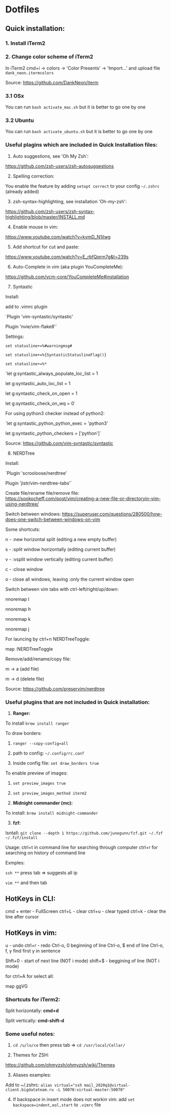 # Dotfiles

## Quick installation:

### 1. Install iTerm2

### 2. Change color scheme of iTerm2

In iTerm2 cmd+i -> colors -> 'Color Presents' -> 'Import...' and upload file `dank_neon.itermcolors` 

Source: https://github.com/DankNeon/iterm

### 3.1 OSx

You can run `bash activate_mac.sh` but it is better to go one by one

### 3.2 Ubuntu

You can run `bash activate_ubuntu.sh` but it is better to go one by one


### Useful plagins which are included in Quick Installation files:

1. Auto suggestions, see 'Oh My Zsh':

https://github.com/zsh-users/zsh-autosuggestions

2. Spelling correction:

You enable the feature by adding `setopt correct` to your config `~/.zshrc` (already added)

3. zsh-syntax-highlighting, see installation 'Oh-my-zsh':

https://github.com/zsh-users/zsh-syntax-highlighting/blob/master/INSTALL.md

4. Enable mouse in vim:

https://www.youtube.com/watch?v=kvmD_N1iIwg

5. Add shortcut for cut and paste:

https://www.youtube.com/watch?v=E_rbfQqrm7g&t=239s

6. Auto-Complete in vim (aka plugin YouCompleteMe):

https://github.com/ycm-core/YouCompleteMe#installation

7. Syntastic

Install:

add to .vimrc plugin

`Plugin 'vim-syntastic/syntastic'

Plugin 'nvie/vim-flake8'`

Settings:

`set statusline+=%#warningmsg#`

`set statusline+=%{SyntasticStatuslineFlag()}`

`set statusline+=%*`

`let g:syntastic_always_populate_loc_list = 1

let g:syntastic_auto_loc_list = 1

let g:syntastic_check_on_open = 1

let g:syntastic_check_on_wq = 0`

For using python3 checker instead of python2:

`let g:syntastic_python_python_exec = 'python3'

let g:syntastic_python_checkers = ['python']`

Source:
https://github.com/vim-syntastic/syntastic

8. NERDTree 

Install: 

`Plugin 'scrooloose/nerdtree'

Plugin 'jistr/vim-nerdtree-tabs'`

Create file/rename file/remove file:
https://sookocheff.com/post/vim/creating-a-new-file-or-directoryin-vim-using-nerdtree/

Switch between windows:
https://superuser.com/questions/280500/how-does-one-switch-between-windows-on-vim

Some shortcuts: 

<C-w>n - :new horizontal split (editing a new empty buffer)
  
<C-w>s - :split window horizontally (editing current buffer)
  
<C-w>v - :vsplit window vertically (editing current buffer)
  
<C-w>c - :close window
  
<C-w>o - close all windows, leaving :only the current window open

Switch between vim tabs with ctrl-left/right/up/down:

nnoremap <C-Right> <C-W>l
  
nnoremap <C-Left> <C-W>h
  
nnoremap <C-Up> <C-W>k
  
nnoremap <C-Down> <C-W>j
  
For launcing by ctrl+n NERDTreeToggle:

map <C-n> :NERDTreeToggle<CR>

Remove/add/rename/copy file:

m -> a (add file)

m -> d (delete file)

Source:
https://github.com/preservim/nerdtree


### Useful plugins that are not included in Quick installation:

1. **Ranger:**

To install `brew install ranger`

To draw borders:

1) `ranger --copy-config=all`

2) path to config: `~/.config/rc.conf`

3) Inside config file: `set draw_borders true`

To enable preview of images:

1) `set preview_images true`

2) `set preview_images_method iterm2`

2. **Midnight commander (mc):**

To install: `brew install midnight-commander`

3. **fzf:**

Isntall:  `git clone --depth 1 https://github.com/junegunn/fzf.git ~/.fzf
~/.fzf/install`

Usage: ctrl+t in command line for searching through computer
ctrl+r for searching on history of command line

Exmples:

`ssh **` press tab => suggests all ip

`vim **` and then tab


## HotKeys in CLI:
cmd + enter - FullScreen
ctrl+L - clear
ctrl+u - clear typed 
ctrl+k - clear the line after cursor

## HotKeys in vim:
u - undo
ctrl+r - redo
Ctrl-o, 0 beginning of line
Ctrl-o, $ end of line
Ctrl-o, f, y find first y in sentence

Shft+0 - start of next line (NOT i mode)
shift+$ - beggining of line (NOT i mode)





for ctrl+A for select all:

map <C-a> <esc>ggVG<CR>




### Shortcuts for iTerm2:

Split horizontally: **cmd+d**

Split vertically: **cmd-shift-d**

### Some useful notes:

1. `cd /u/lo/ce` then press tab => `cd /usr/local/Cellar/`

2. Themes for ZSH:

https://github.com/ohmyzsh/ohmyzsh/wiki/Themes

3. Aliases examples:

Add to ~/.zshrc: `alias virtual="ssh mail_2020q1@virtual-client.bigdatateam.ru -L 50070:virtual-master:50070"`

4. If backspace in insert mode does not workin vim: add `set backspace=indent,eol,start` to `.vimrc` file
